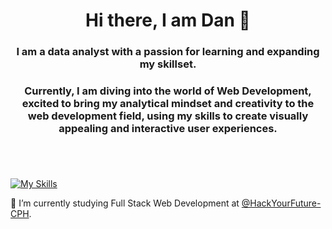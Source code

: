 # <div style="text-align: center">Hi there, I am Dan 👋 </div>


###  <div style="text-align: center"> I am a data analyst with a passion for learning and expanding my skillset.</div>
### <div style="text-align: center">Currently, I am diving into the world of Web Development, excited to bring my analytical mindset and creativity to the web development field, using my skills to create visually appealing and interactive user experiences. </div>
# 

<br>

[![My Skills](https://skills.thijs.gg/icons?i=java,kotlin,nodejs,figma&theme=light)](https://skills.thijs.gg)

🌱 I’m currently studying Full Stack Web Development at [@HackYourFuture-CPH](https://github.com/HackYourFuture-CPH).
